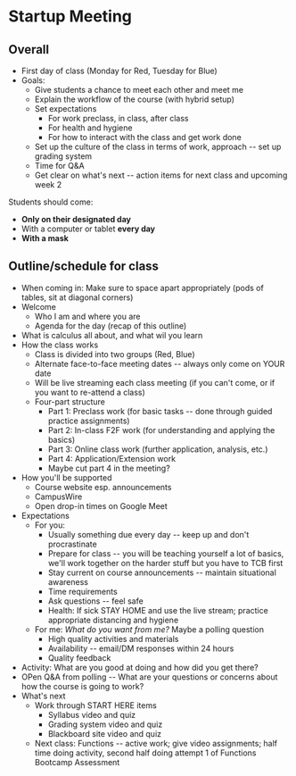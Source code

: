 # Startup Meeting 

## Overall 

- First day of class (Monday for Red, Tuesday for Blue) 
- Goals:
  - Give students a chance to meet each other and meet me
  - Explain the workflow of the course (with hybrid setup) 
  - Set expectations
    - For work preclass, in class, after class
    - For health and hygiene
    - For how to interact with the class and get work done 
  - Set up the culture of the class in terms of work, approach -- set up grading system
  - Time for Q&A
  - Get clear on what's next -- action items for next class and upcoming week 2

Students should come: 

- **Only on their designated day** 
- With a computer or tablet **every day** 
- **With a mask**


## Outline/schedule for class 

- When coming in: Make sure to space apart appropriately (pods of tables, sit at diagonal corners)
- Welcome
  - Who I am and where you are 
  - Agenda for the day (recap of this outline) 
- What is calculus all about, and what wil you learn 
- How the class works 
  - Class is divided into two groups (Red, Blue) 
  - Alternate face-to-face meeting dates -- always only come on YOUR date 
  - Will be live streaming each class meeting (if you can't come, or if you want to re-attend a class) 
  - Four-part structure
    - Part 1: Preclass work (for basic tasks -- done through guided practice assignments) 
    - Part 2: In-class F2F work (for understanding and applying the basics)
    - Part 3: Online class work (further application, analysis, etc.) 
    - Part 4: Application/Extension work 
    - Maybe cut part 4 in the meeting?
- How you'll be supported 
  - Course website esp. announcements 
  - CampusWire 
  - Open drop-in times on Google Meet 
- Expectations
  - For you: 
    - Usually something due every day -- keep up and don't procrastinate 
    - Prepare for class -- you will be teaching yourself a lot of basics, we'll work together on the harder stuff but you have to TCB first 
    - Stay current on course announcements -- maintain situational awareness
    - Time requirements 
    - Ask questions -- feel safe 
    - Health: If sick STAY HOME and use the live stream; practice appropriate distancing and hygiene 
  - For me: *What do you want from me?* Maybe a polling question 
    - High quality activities and materials 
    - Availability -- email/DM responses within 24 hours
    - Quality feedback 
- Activity: What are you good at doing and how did you get there? 
- OPen Q&A from polling -- What are your questions or concerns about how the course is going to work? 
- What's next 
  - Work through START HERE items 
    - Syllabus video and quiz 
    - Grading system video and quiz 
    - Blackboard site video and quiz 
  - Next class: Functions -- active work; give video assignments; half time doing activity, second half doing attempt 1 of Functions Bootcamp Assessment 


